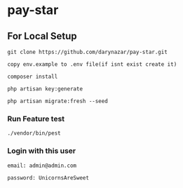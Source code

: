 # pay-star

## For Local Setup

````
git clone https://github.com/darynazar/pay-star.git
````
````
copy env.example to .env file(if isnt exist create it)
````
````
composer install
````
````
php artisan key:generate
````
````
php artisan migrate:fresh --seed
````

### Run Feature test
```
./vendor/bin/pest
```
### Login with this user
```
email: admin@admin.com
```
```
password: UnicornsAreSweet
```

